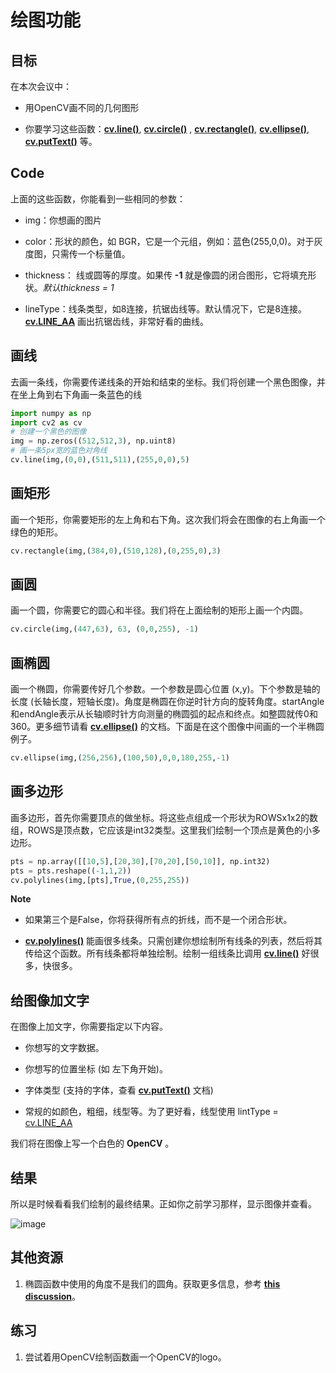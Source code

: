 # 绘图功能

## 目标

在本次会议中：

* 用OpenCV画不同的几何图形

* 你要学习这些函数：**[cv.line()](https://docs.opencv.org/4.0.0/d6/d6e/group__imgproc__draw.html#ga7078a9fae8c7e7d13d24dac2520ae4a2 "Draws a line segment connecting two points. ")**, **[cv.circle()](https://docs.opencv.org/4.0.0/d6/d6e/group__imgproc__draw.html#gaf10604b069374903dbd0f0488cb43670 "Draws a circle. ")** , **[cv.rectangle()](https://docs.opencv.org/4.0.0/d6/d6e/group__imgproc__draw.html#ga07d2f74cadcf8e305e810ce8eed13bc9 "Draws a simple, thick, or filled up-right rectangle. ")**, **[cv.ellipse()](https://docs.opencv.org/4.0.0/d6/d6e/group__imgproc__draw.html#ga28b2267d35786f5f890ca167236cbc69 "Draws a simple or thick elliptic arc or fills an ellipse sector. ")**, **[cv.putText()](https://docs.opencv.org/4.0.0/d6/d6e/group__imgproc__draw.html#ga5126f47f883d730f633d74f07456c576 "Draws a text string. ")** 等。

## Code

上面的这些函数，你能看到一些相同的参数：

* img：你想画的图片

* color：形状的颜色，如 BGR，它是一个元组，例如：蓝色(255,0,0)。对于灰度图，只需传一个标量值。

* thickness： 线或圆等的厚度。如果传 **-1** 就是像圆的闭合图形，它将填充形状。_默认thickness = 1_ 

* lineType：线条类型，如8连接，抗锯齿线等。默认情况下，它是8连接。**[cv.LINE_AA](https://docs.opencv.org/4.0.0/d6/d6e/group__imgproc__draw.html#ggaf076ef45de481ac96e0ab3dc2c29a777a85fdabe5335c9e6656563dfd7c94fb4f "antialiased line ")** 画出抗锯齿线，非常好看的曲线。

## 画线

去画一条线，你需要传递线条的开始和结束的坐标。我们将创建一个黑色图像，并在坐上角到右下角画一条蓝色的线

```python
import numpy as np
import cv2 as cv
# 创建一个黑色的图像
img = np.zeros((512,512,3), np.uint8)
# 画一条5px宽的蓝色对角线
cv.line(img,(0,0),(511,511),(255,0,0),5)
```

## 画矩形

画一个矩形，你需要矩形的左上角和右下角。这次我们将会在图像的右上角画一个绿色的矩形。

```python
cv.rectangle(img,(384,0),(510,128),(0,255,0),3)
```

## 画圆

画一个圆，你需要它的圆心和半径。我们将在上面绘制的矩形上画一个内圆。

```python
cv.circle(img,(447,63), 63, (0,0,255), -1)
```

## 画椭圆

画一个椭圆，你需要传好几个参数。一个参数是圆心位置  (x,y)。下个参数是轴的长度 (长轴长度，短轴长度)。角度是椭圆在你逆时针方向的旋转角度。startAngle和endAngle表示从长轴顺时针方向测量的椭圆弧的起点和终点。如整圆就传0和360。更多细节请看 **[cv.ellipse()](https://docs.opencv.org/4.0.0/d6/d6e/group__imgproc__draw.html#ga28b2267d35786f5f890ca167236cbc69 "Draws a simple or thick elliptic arc or fills an ellipse sector. ")** 的文档。下面是在这个图像中间画的一个半椭圆例子。

```python
cv.ellipse(img,(256,256),(100,50),0,0,180,255,-1)
```

## 画多边形

画多边形，首先你需要顶点的做坐标。将这些点组成一个形状为ROWSx1x2的数组，ROWS是顶点数，它应该是int32类型。这里我们绘制一个顶点是黄色的小多边形。

```python
pts = np.array([[10,5],[20,30],[70,20],[50,10]], np.int32)
pts = pts.reshape((-1,1,2))
cv.polylines(img,[pts],True,(0,255,255))
```

**Note**

* 如果第三个是False，你将获得所有点的折线，而不是一个闭合形状。

* **[cv.polylines()](https://docs.opencv.org/4.0.0/d6/d6e/group__imgproc__draw.html#ga1ea127ffbbb7e0bfc4fd6fd2eb64263c)** 能画很多线条。只需创建你想绘制所有线条的列表，然后将其传给这个函数。所有线条都将单独绘制。绘制一组线条比调用 **[cv.line()](https://docs.opencv.org/4.0.0/d6/d6e/group__imgproc__draw.html#ga7078a9fae8c7e7d13d24dac2520ae4a2 "Draws a line segment connecting two points. ")** 好很多，快很多。

## 给图像加文字

在图像上加文字，你需要指定以下内容。

* 你想写的文字数据。

* 你想写的位置坐标 (如 左下角开始)。

* 字体类型 (支持的字体，查看 **[cv.putText()](https://docs.opencv.org/4.0.0/d6/d6e/group__imgproc__draw.html#ga5126f47f883d730f633d74f07456c576 "Draws a text string. ")** 文档)

* 常规的如颜色，粗细，线型等。为了更好看，线型使用 lintType = [cv.LINE_AA](https://docs.opencv.org/4.0.0/d6/d6e/group__imgproc__draw.html#ggaf076ef45de481ac96e0ab3dc2c29a777a85fdabe5335c9e6656563dfd7c94fb4f "antialiased line ")

我们将在图像上写一个白色的 **OpenCV** 。

## 结果

所以是时候看看我们绘制的最终结果。正如你之前学习那样，显示图像并查看。

![image](./img/drawing_result.jpg)


## 其他资源


1. 椭圆函数中使用的角度不是我们的圆角。获取更多信息，参考 **[this discussion](http://answers.opencv.org/question/14541/angles-in-ellipse-function/)**。


## 练习


1. 尝试着用OpenCV绘制函数画一个OpenCV的logo。

